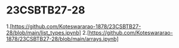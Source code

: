 # 23CSBTB27-28
1.[https://github.com/Koteswararao-1878/23CSBTB27-28/blob/main/list_types.ipynb]
2.[https://github.com/Koteswararao-1878/23CSBTB27-28/blob/main/arrays.ipynb]
